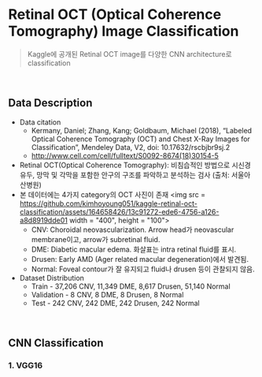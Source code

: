 # Retinal OCT (Optical Coherence Tomography) Image Classification
> Kaggle에 공개된 Retinal OCT image를 다양한 CNN architecture로 classification
<br/>

## Data Description
* Data citation
  * Kermany, Daniel; Zhang, Kang; Goldbaum, Michael (2018), “Labeled Optical Coherence Tomography (OCT) and Chest X-Ray Images for Classification”, Mendeley Data, V2, doi: 10.17632/rscbjbr9sj.2
  * http://www.cell.com/cell/fulltext/S0092-8674(18)30154-5
* Retinal OCT(Optical Coherence Tomography): 비침습적인 방법으로 시신경 유두, 망막 및 각막을 포함한 안구의 구조를 파악하고 분석하는 검사 (출처: 서울아산병원)
* 본 데이터에는 4가지 category의 OCT 사진이 존재
<img src = https://github.com/kimhoyoung051/kaggle-retinal-oct-classification/assets/164658426/13c91272-ede6-4756-a126-a8d8919dde01 width = "400", height = "100"><br/>
  * CNV: Choroidal neovascularization. Arrow head가 neovascular membrane이고, arrow가 subretinal fluid.
  * DME: Diabetic macular edema. 화살표는 intra retinal fluid를 표시.
  * Drusen: Early AMD (Ager related macular degeneration)에서 발견됨.
  * Normal: Foveal contour가 잘 유지되고 fluid나 drusen 등이 관찰되지 않음.
* Dataset Distribution
  * Train - 37,206 CNV, 11,349 DME, 8,617 Drusen, 51,140 Normal
  * Validation - 8 CNV, 8 DME, 8 Drusen, 8 Normal
  * Test - 242 CNV, 242 DME, 242 Drusen, 242 Normal
<br/>

## CNN Classification
### 1. VGG16

